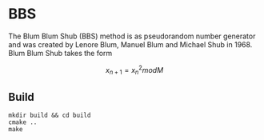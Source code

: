 # BBS

The Blum Blum Shub (BBS) method is as pseudorandom number generator and was created by Lenore Blum, Manuel Blum and Michael Shub in 1968.
Blum Blum Shub takes the form
```math
x_{n+1} = x^2_n mod M
```

## Build

```
mkdir build && cd build
cmake ..
make
```
